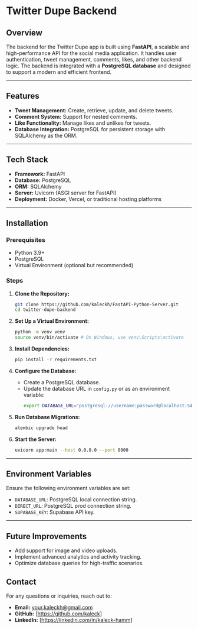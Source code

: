 # Twitter Dupe Backend

## Overview
The backend for the Twitter Dupe app is built using **FastAPI**, a scalable and high-performance API for the social media application. It handles user authentication, tweet management, comments, likes, and other backend logic. The backend is integrated with a **PostgreSQL database** and designed to support a modern and efficient frontend.

---

## Features
- **Tweet Management:** Create, retrieve, update, and delete tweets.
- **Comment System:** Support for nested comments.
- **Like Functionality:** Manage likes and unlikes for tweets.
- **Database Integration:** PostgreSQL for persistent storage with SQLAlchemy as the ORM.

---

## Tech Stack
- **Framework:** FastAPI
- **Database:** PostgreSQL
- **ORM:** SQLAlchemy
- **Server:** Uvicorn (ASGI server for FastAPI)
- **Deployment:** Docker, Vercel, or traditional hosting platforms

---

## Installation

### Prerequisites
- Python 3.9+
- PostgreSQL
- Virtual Environment (optional but recommended)

### Steps

1. **Clone the Repository:**
   ```bash
   git clone https://github.com/kaleckh/FastAPI-Python-Server.git
   cd twitter-dupe-backend
   ```

2. **Set Up a Virtual Environment:**
   ```bash
   python -m venv venv
   source venv/bin/activate # On Windows, use venv\Scripts\activate
   ```

3. **Install Dependencies:**
   ```bash
   pip install -r requirements.txt
   ```

4. **Configure the Database:**
   - Create a PostgreSQL database.
   - Update the database URL in `config.py` or as an environment variable:
     ```bash
     export DATABASE_URL="postgresql://username:password@localhost:5432/twitter_dupe"
     ```

5. **Run Database Migrations:**
   ```bash
   alembic upgrade head
   ```

6. **Start the Server:**
   ```bash
   uvicorn app:main --host 0.0.0.0 --port 8000
   ```
---


## Environment Variables
Ensure the following environment variables are set:
- `DATABASE_URL`: PostgreSQL local connection string.
- `DIRECT_URL`: PostgreSQL prod connection string.
- `SUPABASE_KEY`: Supabase API key.

---

## Future Improvements
- Add support for image and video uploads.
- Implement advanced analytics and activity tracking.
- Optimize database queries for high-traffic scenarios.



## Contact
For any questions or inquiries, reach out to:
- **Email:** your.kaleckh@gmail.com
- **GitHub:** [https://github.com/kaleck]
- **LinkedIn:** [https://linkedin.com/in/kaleck-hamm]

